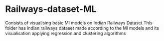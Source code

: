 # Railways-dataset-ML
Consists of visualising basic Ml models on Indian Railways Dataset
This folder has indian railways dataset made according to the Ml models and its visualisation applying regression and clustering algorithms
